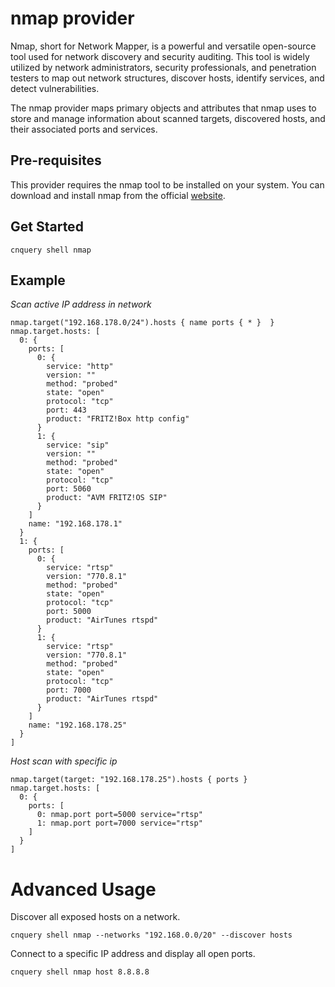 # nmap provider

Nmap, short for Network Mapper, is a powerful and versatile open-source tool used for network discovery and security auditing. This tool is widely utilized by network administrators, security professionals, and penetration testers to map out network structures, discover hosts, identify services, and detect vulnerabilities.

The nmap provider maps primary objects and attributes that nmap uses to store and manage information about scanned targets, discovered hosts, and their associated ports and services.

## Pre-requisites

This provider requires the nmap tool to be installed on your system. You can download and install nmap from the official [website](https://nmap.org/download.html).

## Get Started

```shell
cnquery shell nmap
```

## Example

*Scan active IP address in network*

```shell
nmap.target("192.168.178.0/24").hosts { name ports { * }  }
nmap.target.hosts: [
  0: {
    ports: [
      0: {
        service: "http"
        version: ""
        method: "probed"
        state: "open"
        protocol: "tcp"
        port: 443
        product: "FRITZ!Box http config"
      }
      1: {
        service: "sip"
        version: ""
        method: "probed"
        state: "open"
        protocol: "tcp"
        port: 5060
        product: "AVM FRITZ!OS SIP"
      }
    ]
    name: "192.168.178.1"
  }
  1: {
    ports: [
      0: {
        service: "rtsp"
        version: "770.8.1"
        method: "probed"
        state: "open"
        protocol: "tcp"
        port: 5000
        product: "AirTunes rtspd"
      }
      1: {
        service: "rtsp"
        version: "770.8.1"
        method: "probed"
        state: "open"
        protocol: "tcp"
        port: 7000
        product: "AirTunes rtspd"
      }
    ]
    name: "192.168.178.25"
  }
]
```

*Host scan with specific ip*

```shell
nmap.target(target: "192.168.178.25").hosts { ports }
nmap.target.hosts: [
  0: {
    ports: [
      0: nmap.port port=5000 service="rtsp"
      1: nmap.port port=7000 service="rtsp"
    ]
  }
]
```

# Advanced Usage

Discover all exposed hosts on a network.

```shell
cnquery shell nmap --networks "192.168.0.0/20" --discover hosts
```

Connect to a specific IP address and display all open ports.

```shell
cnquery shell nmap host 8.8.8.8
```